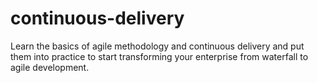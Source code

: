 # continuous-delivery
Learn the basics of agile methodology and continuous delivery and put them into practice to start transforming your enterprise from waterfall to agile development.
